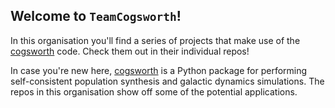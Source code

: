 ## Welcome to `TeamCogsworth`!

In this organisation you'll find a series of projects that make use of the [cogsworth](https://www.github.com/TomWagg/cogsworth) code. Check them out in their individual repos!

In case you're new here, [cogsworth](https://www.github.com/TomWagg/cogsworth) is a Python package for performing self-consistent population synthesis and galactic dynamics simulations. The repos in this organisation show off some of the potential applications.
